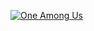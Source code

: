 [![One Among Us][banner]][site]

[banner]: https://one-among.us/banner.png "那些秋叶 ~ One Among Us ~"
[site]: https://one-among.us
